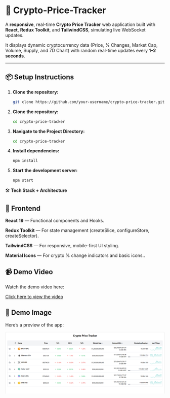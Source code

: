 # 🚀 Crypto-Price-Tracker

A **responsive**, real-time **Crypto Price Tracker** web application built with **React**, **Redux Toolkit**, and **TailwindCSS**, simulating live WebSocket updates.

It displays dynamic cryptocurrency data (Price, % Changes, Market Cap, Volume, Supply, and 7D Chart) with random real-time updates every **1–2 seconds**.

---

## 📦 Setup Instructions

1. **Clone the repository:**

   ```bash
   git clone https://github.com/your-username/crypto-price-tracker.git

   ```

2. **Clone the repository:**

   ```bash
   cd crypto-price-tracker

   ```

3. **Navigate to the Project Directory:**

   ```bash
   cd crypto-price-tracker

   ```

4. **Install dependencies:**

   ```bash
   npm install

   ```

5. **Start the development server:**
   ```bash
   npm start
   ```

🛠 **Tech Stack + Architecture**

## 🧰 Frontend

**React 19** — Functional components and Hooks.

**Redux Toolkit** — For state management (createSlice, configureStore, createSelector).

**TailwindCSS** — For responsive, mobile-first UI styling.

**Material Icons** — For crypto % change indicators and basic icons..

## 📹 Demo Video

Watch the demo video here:

[Click here to view the video](https://drive.google.com/file/d/1uyWmFC2jcRXm-FIOIBuitOunDP-0nvKi/view?usp=drivesdk)

## 📸 Demo Image

Here’s a preview of the app:

![Demo Image](<./src/assets/crypto-img.png>)
